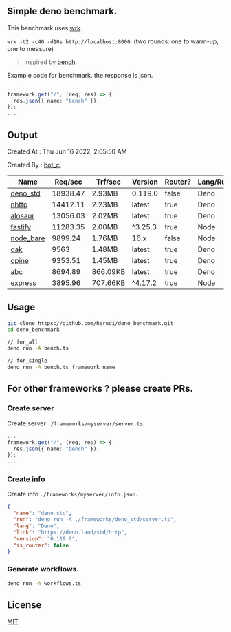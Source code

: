 ## Simple deno benchmark.
This benchmark uses [wrk](https://github.com/wg/wrk).

`wrk -t2 -c40 -d10s http://localhost:8000`. (two rounds. one to warm-up, one to measure)

> Inspired by [bench](https://github.com/denosaurs/bench).

Example code for benchmark. the response is json.
```ts
...
framework.get("/", (req, res) => {
  res.json({ name: "bench" });
});
...
```

## Output
Created At : Thu Jun 16 2022, 2:05:50 AM

Created By : [bot_ci](https://github.com/herudi/deno_benchmarks/commits?author=github-actions%5Bbot%5D)

|Name|Req/sec|Trf/sec|Version|Router?|Lang/Runtime|
|----|----|----|----|----|----|
|[deno_std](https://deno.land/std/http)|18938.47|2.93MB|0.119.0|false|Deno|
|[nhttp](https://github.com/nhttp/nhttp)|14412.11|2.23MB|latest|true|Deno|
|[alosaur](https://github.com/alosaur/alosaur)|13056.03|2.02MB|latest|true|Deno|
|[fastify](https://github.com/fastify/fastify)|11283.35|2.00MB|^3.25.3|true|Node|
|[node_bare](https://nodejs.org)|9899.24|1.76MB|16.x|false|Node|
|[oak](https://github.com/oakserver/oak)|9563|1.48MB|latest|true|Deno|
|[opine](https://github.com/cmorten/opine)|9353.51|1.45MB|latest|true|Deno|
|[abc](https://deno.land/x/abc)|8694.89|866.09KB|latest|true|Deno|
|[express](https://github.com/expressjs/express)|3895.96|707.66KB|^4.17.2|true|Node|


## Usage
```bash
git clone https://github.com/herudi/deno_benchmark.git
cd deno_benchmark

// for_all
deno run -A bench.ts

// for_single
deno run -A bench.ts framework_name
```
## For other frameworks ? please create PRs.
### Create server
Create server `./frameworks/myserver/server.ts`.
```ts
...
framework.get("/", (req, res) => {
  res.json({ name: "bench" });
});
...
```
### Create info
Create info `./frameworks/myserver/info.json`.
```json
{
  "name": "deno_std",
  "run": "deno run -A ./frameworks/deno_std/server.ts",
  "lang": "Deno",
  "link": "https://deno.land/std/http",
  "version": "0.119.0",
  "is_router": false
}
```
### Generate workflows.
```bash
deno run -A workflows.ts
```
## License

[MIT](LICENSE)


